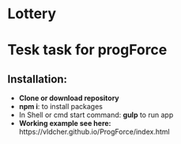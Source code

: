 # Lottery
<h1>Tesk task for progForce</h1>

<h2>Installation:</h2>

<ul>
	<li><strong>Clone or download repository</strong></li>
	<li><strong>npm i</strong>: to install packages</li>
	<li>In Shell or cmd start command: <strong>gulp</strong> to run app</li>
	<li><strong>Working example see here: </strong> https://vldcher.github.io/ProgForce/index.html</li>

</ul>

